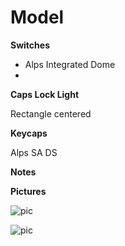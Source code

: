 # Model

__Switches__ 

- Alps Integrated Dome 
- 

__Caps Lock Light__

Rectangle centered

__Keycaps__

Alps SA DS


__Notes__

__Pictures__

![pic](pics/1.jpg)

![pic](pics/2.jpg)

